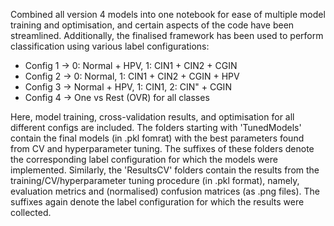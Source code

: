 Combined all version 4 models into one notebook for ease of multiple model training and optimisation, and certain aspects of the code have been streamlined. Additionally, the finalised framework has been used to perform classification using various label configurations:
- Config 1 -> 0: Normal + HPV, 1: CIN1 + CIN2 + CGIN
- Config 2 -> 0: Normal, 1: CIN1 + CIN2 + CGIN + HPV
- Config 3 -> Normal + HPV, 1: CIN1, 2: CIN" + CGIN
- Config 4 -> One vs Rest (OVR) for all classes

Here, model training, cross-validation results, and optimisation for all different configs are included. The folders starting with 'TunedModels' contain the final models (in .pkl fomrat) with the best parameters found from CV and hyperparameter tuning. The suffixes of these folders denote the corresponding label configuration for which the models were implemented. Similarly, the 'ResultsCV' folders contain the results from the training/CV/hyperparameter tuning procedure (in .pkl format), namely, evaluation metrics and (normalised) confusion matrices (as .png files). The suffixes again denote the label configuration for which the results were collected.
